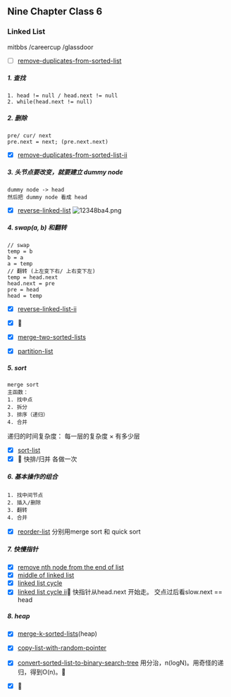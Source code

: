 ## Nine Chapter Class 6

### Linked List
mitbbs /careercup /glassdoor

- [ ] [remove-duplicates-from-sorted-list](http://www.leetcode.com/problems/remove-duplicates-from-sorted-list)

##### 1. 查找
	1. head != null / head.next != null
	2. while(head.next != null) 

##### 2. 删除
 	pre/ cur/ next
 	pre.next = next; (pre.next.next)

- [x] [remove-duplicates-from-sorted-list-ii](http://www.lintcode.com/problem/remove-duplicates-from-sorted-list-ii)

##### 3. 头节点要改变，就要建立 dummy node
	dummy node -> head
	然后把 dummy node 看成 head

- [x] [reverse-linked-list](http://www.lintcode.com/problem/reverse-linked-list)
![12348ba4.png](:storage\7dcdc590-9c4d-44b9-88e0-6198c9105623\8c4d4865.png)
 
##### 4. swap(a, b) 和翻转
	// swap
	temp = b
	b = a
	a = temp
	// 翻转 (上左变下右/ 上右变下左)
	temp = head.next
	head.next = pre
	pre = head
	head = temp
- [x] [reverse-linked-list-ii](http://www.lintcode.com/problem/reverse-linked-list-ii)
- [x] :carrot:

 - [x] [merge-two-sorted-lists](https://www.lintcode.com/problem/merge-two-sorted-lists/description)
 - [x] [partition-list](https://www.lintcode.com/problem/partition-list/description)

##### 5. sort
	merge sort
	主函数：
	1. 找中点
	2. 拆分
	3. 排序（递归）
	4. 合并 
递归的时间复杂度： 每一层的复杂度 $\times$ 有多少层
- [x] [sort-list](https://www.lintcode.com/problem/sort-list/description)
- [x] :carrot: 快排/归并 各做一次
##### 6. 基本操作的组合
	1. 找中间节点
	2. 插入/删除
	3. 翻转
	4. 合并
- [x] [reorder-list](https://www.lintcode.com/problem/reorder-list/description)
分别用merge sort 和 quick sort

##### 7. 快慢指针

 - [x] [remove nth node from the end of list](https://www.lintcode.com/problem/remove-nth-node-from-end-of-list/description)
- [x] [middle of linked list](https://www.lintcode.com/problem/middle-of-linked-list/description)
- [x] [linked list cycle](https://www.lintcode.com/problem/linked-list-cycle/description)
- [x] [linked list cycle ii](https://www.lintcode.com/problem/linked-list-cycle-ii/description):notebook:
快指针从head.next 开始走。 交点过后看slow.next == head

##### 8. heap
- [x] [merge-k-sorted-lists](https://www.lintcode.com/problem/merge-k-sorted-lists/description)(heap)


- [x] [copy-list-with-random-pointer](https://www.lintcode.com/problem/copy-list-with-random-pointer/)
- [x] [convert-sorted-list-to-binary-search-tree](https://www.lintcode.com/problem/convert-sorted-list-to-binary-search-tree/description) 用分治，n(logN)。用奇怪的递归，得到O(n)。:notebook:
- [x] :carrot:
